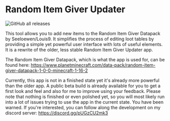 # Random Item Giver Updater

![GitHub all releases](https://img.shields.io/github/downloads/Seeloewen/Random-Item-Giver-Updater/total?style=for-the-badge)

This tool allows you to add new items to the Random Item Giver Datapack by Seeloewen/Louis9. It simplifies the process of editing loot tables by providing a simple yet powerful user interface with lots of useful elements.
It is a rewrite of the older, less stable Random Item Giver Updater app.

The Random Item Giver Datapack, which is what the app is used for, can be found here: https://www.planetminecraft.com/data-pack/random-item-giver-datapack-1-0-0-minecraft-1-16-2

Currently, this app is not in a finished state yet it's already more powerful than the older app. A public beta build is already available for you to get a first look and feel and also for me to improve using your feedback.
Please note that nothing is finished or even polished yet, so you will most likely run into a lot of issues trying to use the app in the current state. You have been warned.
If you're interested, you can follow along the development on my discord server: https://discord.gg/pUGzCU2mk3
